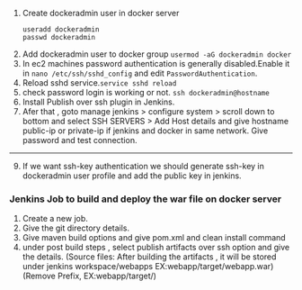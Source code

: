 1. Create dockeradmin user in docker server
   ``` 
   useradd dockeradmin 
   passwd dockeradmin
   ```
2. Add dockeradmin user to docker group
   ``` usermod -aG dockeradmin docker ```
3. In ec2 machines password authentication is generally disabled.Enable it in ```nano /etc/ssh/sshd_config``` and edit ```PasswordAuthentication```.
4. Reload sshd service.```service sshd reload```
5. check password login is working or not.
   ``` ssh dockeradmin@hostname ```
6. Install Publish over ssh plugin in Jenkins.
7. Afer that , goto manage jenkins > configure system > scroll down to bottom and select SSH SERVERS > Add Host details and give hostname public-ip or private-ip if jenkins and docker in same network. Give password and test connection.
-------
9. If we want ssh-key authentication we should generate ssh-key in dockeradmin user profile and add the public key in jenkins.

### Jenkins Job to build and deploy the war file on docker server

1. Create a new job.
2. Give the git directory details.
3. Give maven build options and give pom.xml and clean install command
4. under post build steps , select publish artifacts over ssh option and give the details.
(Source files: After building the artifacts , it will be stored under jenkins workspace/webapps EX:webapp/target/webapp.war)
(Remove Prefix, EX:webapp/target/)
